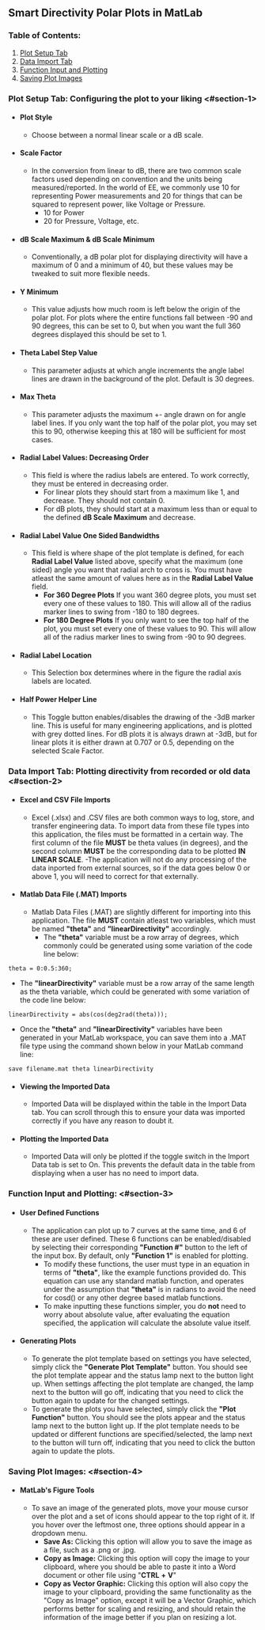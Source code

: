 ## **Smart Directivity Polar Plots in MatLab**

### Table of Contents:

1. [Plot Setup Tab](#section-1)
2. [Data Import Tab](#section-2)
3. [Function Input and Plotting](#section-3)
4. [Saving Plot Images](#section-4)









### **Plot Setup Tab: Configuring the plot to your liking** <#section-1>
- #### **Plot Style**
	- Choose between a normal linear scale or a dB scale.
- #### **Scale Factor**
	- In the conversion from linear to dB, there are two common scale factors used depending on convention and the units being measured/reported. In the world of EE, we commonly use 10 for representing Power measurements and 20 for things that can be squared to represent power, like Voltage or Pressure.
		- 10 for Power
		- 20 for Pressure, Voltage, etc.
- #### **dB Scale Maximum & dB Scale Minimum**
	- Conventionally, a dB polar plot for displaying directivity will have a maximum of 0 and a minimum of 40, but these values may be tweaked to suit more flexible needs.

- #### **Y Minimum**
	- This value adjusts how much room is left below the origin of the polar plot. For plots where the entire functions fall between -90 and 90 degrees, this can be set to 0, but when you want the full 360 degrees displayed this should be set to 1.

- #### **Theta Label Step Value**
	- This parameter adjusts at which angle increments the angle label lines are drawn in the background of the plot. Default is 30 degrees.

- #### **Max Theta**
	- This parameter adjusts the maximum +- angle drawn on for angle label lines. If you only want the top half of the polar plot, you may set this to 90, otherwise keeping this at 180 will be sufficient for most cases.

- #### **Radial Label Values: Decreasing Order**
	- This field is where the radius labels are entered. To work correctly, they must be entered in decreasing order. 
		- For linear plots they should start from a maximum like 1, and decrease. They should not contain 0.
		- For dB plots, they should start at a maximum less than or equal to the defined **dB Scale Maximum** and decrease.

- #### **Radial Label Value One Sided Bandwidths**
	- This field is where shape of the plot template is defined, for each **Radial Label Value** listed above, specify what the maximum (one sided) angle you want that radial arch to cross is. You must have atleast the same amount of values here as in the **Radial Label Value** field.
		- **For 360 Degree Plots** If you want 360 degree plots, you must set every one of these values to 180. This will allow all of the radius marker lines to swing from -180 to 180 degrees.
		- **For 180 Degree Plots** If you only want to see the top half of the plot, you must set every one of these values to 90. This will allow all of the radius marker lines to swing from -90 to 90 degrees.

- #### **Radial Label Location**
	- This Selection box determines where in the figure the radial axis labels are located.

- #### **Half Power Helper Line**
	- This Toggle button enables/disables the drawing of the -3dB marker line. This is useful for many engineering applications, and is plotted with grey dotted lines. For dB plots it is always drawn at -3dB, but for linear plots it is either drawn at 0.707 or 0.5, depending on the selected Scale Factor.

### **Data Import Tab: Plotting directivity from recorded or old data** <#section-2>
- #### **Excel and CSV File Imports**
	- Excel (.xlsx) and .CSV files are both common ways to log, store, and transfer engineering data. To import data from these file types into this application, the files must be formatted in a certain way. The first column of the file **MUST** be theta values (in degrees), and the second column **MUST** be the corresponding data to be plotted **IN LINEAR SCALE**.
	-The application will not do any processing of the data inported from external sources, so if the data goes below 0 or above 1, you will need to correct for that externally.

- #### **Matlab Data File (.MAT) Imports**
	- Matlab Data Files (.MAT) are slightly different for importing into this application. The file **MUST** contain atleast two variables, which must be named **"theta"** and **"linearDirectivity"** accordingly. 
		- The **"theta"** variable must be a row array of degrees, which commonly could be generated using some variation of the code line below:
```
theta = 0:0.5:360;
```

- The **"linearDirectivity"** variable must be a row array of the same length as the theta variable, which could be generated with some variation of the code line below:
```
linearDirectivity = abs(cos(deg2rad(theta)));
```
- Once the **"theta"** and **"linearDirectivity"** variables have been generated in your MatLab workspace, you can save them into a .MAT file type using the command shown below in your MatLab command line:
```
save filename.mat theta linearDirectivity
```
- #### **Viewing the Imported Data**
	- Imported Data will be displayed within the table in the Import Data tab. You can scroll through this to ensure your data was imported correctly if you have any reason to doubt it.

- #### **Plotting the Imported Data**
	- Imported Data will only be plotted if the toggle switch in the Import Data tab is set to On. This prevents the default data in the table from displaying when a user has no need to import data.

### **Function Input and Plotting:** <#section-3>
- #### **User Defined Functions**
	- The application can plot up to 7 curves at the same time, and 6 of these are user defined. These 6 functions can be enabled/disabled by selecting their corresponding **"Function #"** button to the left of the input box. By default, only **"Function 1"** is enabled for plotting. 
		- To modify these functions, the user must type in an equation in terms of **"theta"**, like the example functions provided do. This equation can use any standard matlab function, and operates under the assumption that **"theta"** is in radians to avoid the need for cosd() or any other degree based matlab functions. 
		- To make inputting these functions simpler, you do **not** need to worry about absolute value, after evaluating the equation specified, the application will calculate the absolute value itself. 

- #### **Generating Plots**
	- To generate the plot template based on settings you have selected, simply click the **"Generate Plot Template"** button. You should see the plot template appear and the status lamp next to the button light up. When settings affecting the plot template are changed, the lamp next to the button will go off, indicating that you need to click the button again to update for the changed settings.
	- To generate the plots you have selected, simply click the **"Plot Function"** button. You should see the plots appear and the status lamp next to the button light up. If the plot template needs to be updated or different functions are specified/selected, the lamp next to the button will turn off, indicating that you need to click the button again to update the plots. 

### **Saving Plot Images:** <#section-4>
- #### **MatLab\'s Figure Tools**
	- To save an image of the generated plots, move your mouse cursor over the plot and a set of icons should appear to the top right of it. If you hover over the leftmost one, three options should appear in a dropdown menu.
		- **Save As:** Clicking this option will allow you to save the image as a file, such as a .png or .jpg. 
		- **Copy as Image:** Clicking this option will copy the image to your clipboard, where you should be able to paste it into a Word document or other file using "**CTRL** **+** **V**"
		- **Copy as Vector Graphic:** Clicking this option will also copy the image to your clipboard, providing the same functionality as the "Copy as Image" option, except it will be a Vector Graphic, which performs better for scaling and resizing, and should retain the information of the image better if you plan on resizing a lot.
